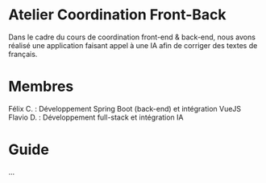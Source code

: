 # Atelier Coordination Front-Back

Dans le cadre du cours de coordination front-end & back-end, nous avons réalisé une application faisant appel à une IA afin de corriger des textes de français.

# Membres

Félix C. : Développement Spring Boot (back-end) et intégration VueJS
Flavio D. : Développement full-stack et intégration IA 

# Guide
...